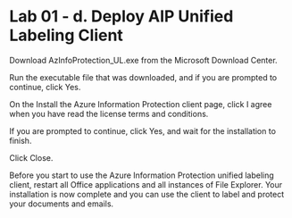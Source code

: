 # Lab 01 - d.	Deploy AIP Unified Labeling Client 



Download AzInfoProtection_UL.exe from the Microsoft Download Center.

Run the executable file that was downloaded, and if you are prompted to continue, click Yes.

On the Install the Azure Information Protection client page, click I agree when you have read the license terms and conditions.

If you are prompted to continue, click Yes, and wait for the installation to finish.

Click Close.

Before you start to use the Azure Information Protection unified labeling client, restart all Office applications and all instances of File Explorer. Your installation is now complete and you can use the client to label and protect your documents and emails.
